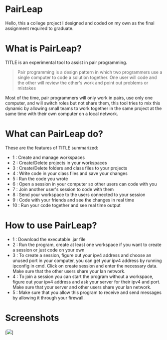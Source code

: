 # PairLeap

Hello, this a college project I designed and coded on my own as the final assignment required to graduate.

# What is PairLeap?

TITLE is an experimental tool to assist in pair programming.

>Pair programming is a design pattern in which two programmers use a single computer to code a solution together. One user will code and the other will review the other's work and point out problems or mistakes

Most of the time, pair programmers will only work in pairs, use only one computer, and will switch roles but not share them, this tool tries to mix this dynamic by allowing small teams to work together in the same project at the same time with their own computer on a local network.

# What can PairLeap do?

These are the features of TITLE summarized:
- 1 : Create and manage workspaces
- 2 : Create/Delete projects in your workspaces
- 3 : Create/Delete folders and class files to your projects
- 4 : Write code in your class files and save your changes
- 5 : Run the code you wrote 
- 6 : Open a session in your computer so other users can code with you
- 7 : Join another user's session to code with them
- 8 : Send your workspace to the users connected to your session
- 9 : Code with your friends and see the changes in real time
- 10 : Run your code together and see real time output

# How to use PairLeap?

- 1 : Download the executable .jar file
- 2 : Run the program, create at least one workspace if you want to create a session or just code on your own
- 3 : To create a session, figure out your ipv4 address and choose an unused port in your computer, you can get your ipv4 address by running ipconfig in cmd. Click on create session and enter the necessary data. Make sure that the other users share your lan network.
- 4 : To join a session you can start the program without a workspace, figure out your ipv4 address and ask your server for their ipv4 and port. Make sure that your server and other users share your lan network.
- 5 : Make  sure that you allow this program to receive and send messages by allowing it through your firewall.

# Screenshots

[<img src="https://raw.githubusercontent.com/CarmenGomezMoreno/TFG/master/screenshots/sessionShot.png?token=AKLE4HBEDWKSGAD75XGXIFDA2WIAG">]
